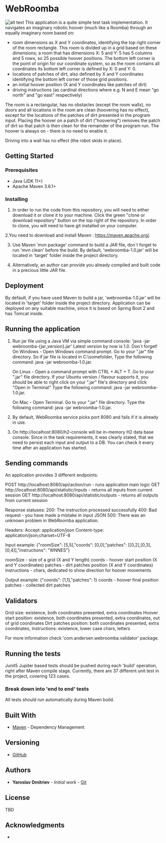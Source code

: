 
# WebRoomba

![alt text](https://spectrum.ieee.org/image/Mjk4NjEyNg.jpeg)
This application  is a quite simple test task implementation.
It navigates an imaginary robotic hoover (much like a Roomba) through an equally imaginary room based on:

- room dimensions as X and Y coordinates, identifying the top right corner of the room rectangle. 
    This room is divided up in a grid based on these dimensions; a room that has dimensions X: 5 and Y: 5 has 5 columns and 5 rows,
    so 25 possible hoover positions. The bottom left corner is the point of origin for our coordinate system, 
    so as the room contains all coordinates its bottom left corner is defined by X: 0 and Y: 0.
- locations of patches of dirt, also defined by X and Y coordinates identifying the bottom left corner of those grid positions.
- an initial hoover position (X and Y coordinates like patches of dirt)
- driving instructions (as cardinal directions where e.g. N and E mean "go north" and "go east" respectively)

The room is a rectangular, has no obstacles (except the room walls), no doors and all locations in the room are clean (hoovering has no effect),
except for the locations of the patches of dirt presented in the program input.
Placing the hoover on a patch of dirt ("hoovering") removes the patch of dirt so that patch is then clean for the remainder of the program run. 
The hoover is always on - there is no need to enable it.

Driving into a wall has no effect (the robot skids in place).

## Getting Started


### Prerequisites

- Java (JDK 11+)
- Apache Maven 3.6.1+ 

### Installing

1. In order to run the code from  this repository, you will need to either download it or clone it to your machine. 
    Click the green "clone or download repository" button on the top right of the repository.
    In order to clone, you will need to have git installed on your computer.
    
2.You need to download and install Maven : https://maven.apache.org/.    
    
3. Use Maven 'mvn package' command to  build a JAR file, don`t forget to run 'mvn clean' before the build.
    By default, 'webroomba-1.0.jar' will be located in 'target' folder inside the project directory.
    
4. Alternatively, an author can provide you already compiled and built code in a precious little JAR file.    
    
    
## Deployment

By default,  if you have used Maven to build a jar, 'webroomba-1.0.jar' will be located in 'target' folder inside the project directory.
Application can be deployed on any suitable machine, since it is based on Spring Boot 2 and has Tomcat inside.

## Running the application
1. Run jar file using a Java VM via simple command console:  'java -jar webroomba-{jar_version}.jar'
    Latest version by now is 1.0. Don`t forget!
    On Windows - Open Windows command prompt. Go to your ".jar" file directory.
                 So if jar file is located in C:\somefolder, 
                 Type the following command: java -jar webroomba-1.0.jar.
    
    On Linux - Open a command prompt with CTRL + ALT + T.
               Go to your ".jar" file directory. If your Ubuntu version / flavour supports it, 
               you should be able to right click on your ".jar" file's directory and click "Open in Terminal"
               Type the following command: java -jar webroomba-1.0.jar.
               
    On Mac -   Open Terminal.
               Go to your ".jar" file directory. 
               Type the following command: java -jar webroomba-1.0.jar.
               
2. By default, WebRoomba service picks port 8080 and fails if it is already in use.

3. On http://localhost:8080/h2-console will be in-memory H2 data base console. Since in the task requirements, 
   it was clearly stated, that we need to persist  each input and output to a DB.
   You can check it every time after an application has started.
   
## Sending commands

An application provides 3 different endpoints:              

POST http://localhost:8080/api/action/run - runs application main logic
GET http://localhost:8080/api/statistic/inputs - returns all inputs from current session
GET http://localhost:8080/api/statistic/outputs - returns all outputs from current session

Response statuses:
200: The instruction processed successfully
400: Bad request - you have made a mistake in input JSON
500: There was an unknown problem  in WebRoomba application.

Headers:
Accept: application/json
Content-type: application/json;charset=UTF-8

Input example:
{"roomSize": [5,5],"coords": [0,0],"patches": [[0,2],[0,3],[0,4]],"instructions": "WNNES"}

roomSize - size of a grid (X and Y length)
coords - hoover start position (X and Y coordinates)
patches - dirt patches position (X and Y coordinates)
instructions - chars, dedicated to show direction for hoover movements

Output example:
{"coords": [1,1],"patches": 1}
coords - hoover final position
patches - collected dirt patches

## Validators

Grid size: existence, both coordinates presented, extra coordinates
Hoover start position: existence, both coordinates presented, extra coordinates, out of grid coordinates
Dirt patches position: both coordinates presented, extra coordinates, 
Instructions: existence, lower case chars, letters

For more information check 'com.andersen.webroomba.validator' package.

## Running the tests

Junit5 Jupiter based tests should be pushed during each 'build' operation, right after Maven compile stage.
Currently, there are 37 different unit test in the project, covering 123 cases.

### Break down into 'end to end' tests

All tests should run automatically during Maven build.


## Built With

* [Maven](https://maven.apache.org/) - Dependency Management


## Versioning

* [GitHub](https://https://github.com/) 


## Authors

* **Yaroslav Dmitriev** -  *Initial work* - [Git](https://github.com/Yaroslav40k)


## License

TBD

## Acknowledgments

* 

